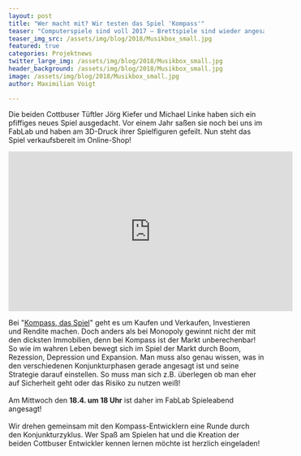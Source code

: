 ```yaml
---
layout: post
title: "Wer macht mit? Wir testen das Spiel 'Kompass'"
teaser: "Computerspiele sind voll 2017 – Brettspiele sind wieder angesagt!"
teaser_img_src: /assets/img/blog/2018/Musikbox_small.jpg
featured: true
categories: Projektnews
twitter_large_img: /assets/img/blog/2018/Musikbox_small.jpg
header_background: /assets/img/blog/2018/Musikbox_small.jpg
image: /assets/img/blog/2018/Musikbox_small.jpg
author: Maximilian Voigt

---
```

Die beiden Cottbuser Tüftler Jörg Kiefer und Michael Linke haben sich ein pfiffiges neues Spiel ausgedacht. Vor einem Jahr saßen sie noch bei uns im FabLab und haben am 3D-Druck ihrer Spielfiguren gefeilt. Nun steht das Spiel verkaufsbereit im Online-Shop! 

<div class="video"><iframe width="560" height="315" src="https://www.youtube.com/embed/lNHY2N2AqQk" frameborder="0" allow="autoplay; encrypted-media" allowfullscreen></iframe></div>

Bei "<a href="https://kompass-spiel.de/" rel="noopener" target="_blank">Kompass, das Spiel</a>" geht es um Kaufen und Verkaufen, 
Investieren und Rendite machen. Doch anders als bei Monopoly gewinnt nicht der mit den dicksten Immobilien, 
denn bei Kompass ist der Markt unberechenbar! So wie im wahren Leben bewegt sich im Spiel der Markt durch Boom,
 Rezession, Depression und Expansion. Man muss also genau wissen, was in den verschiedenen Konjunkturphasen gerade angesagt
 ist und seine Strategie darauf einstellen. So muss man sich z.B. überlegen ob man eher auf Sicherheit geht oder das Risiko 
zu nutzen weiß!<br/><br/>
Am Mittwoch den <strong>18.4. um 18 Uhr</strong> ist daher im FabLab Spieleabend angesagt!<br/><br/>
 Wir drehen gemeinsam mit den Kompass-Entwicklern eine Runde durch den Konjunkturzyklus. 
Wer Spaß am Spielen hat und die Kreation der beiden Cottbuser Entwickler kennen lernen möchte ist herzlich eingeladen!
